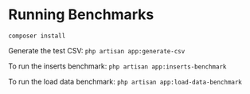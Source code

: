 # Running Benchmarks

`composer install`

Generate the test CSV:
`php artisan app:generate-csv`

To run the inserts benchmark:
`php artisan app:inserts-benchmark`

To run the load data benchmark:
`php artisan app:load-data-benchmark`
